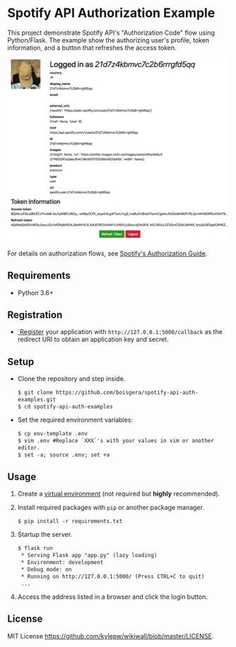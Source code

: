 Spotify API Authorization Example
=================================================================================

This project demonstrate Spotify API's "Authorization Code" flow using Python/Flask.
The example show the authorizing user's profile, token information, and a button that
refreshes the access token.

![Profile](screenshots/profile.png)

For details on authorization flows, see [Spotify's Authorization Guide](https://developer.spotify.com/documentation/general/guides/authorization-guide/).

Requirements
--------------------------------------------------------------------------------

  - Python 3.6+

Registration
--------------------------------------------------------------------------------

  - [`Register](https://developer.spotify.com/documentation/general/guides/app-settings/#register-your-app) your application with ``http://127.0.0.1:5000/callback`` as the redirect URI to obtain an application key and secret.


Setup
--------------------------------------------------------------------------------

  - Clone the repository and step inside.

	    $ git clone https://github.com/boisgera/spotify-api-auth-examples.git
	    $ cd spotify-api-auth-examples

  - Set the required environment variables:

        $ cp env-template .env
        $ vim .env #Replace `XXX`'s with your values in vim or another editor.
        $ set -a; source .env; set +a

Usage
--------------------------------------------------------------------------------

 1. Create a [virtual environment](https://docs.python.org/3/tutorial/venv.html#creating-virtual-environments) (not required but **highly** recommended).

 2. Install required packages with `pip` or another package manager.

        $ pip install -r requirements.txt


 3. Startup the server. 

	    $ flask run
	     * Serving Flask app "app.py" (lazy loading)
 	     * Environment: development
 	     * Debug mode: on
 	     * Running on http://127.0.0.1:5000/ (Press CTRL+C to quit)
	     ...

 4. Access the address listed in a browser and click the login button.

License
--------------------------------------------------------------------------------

MIT License <https://github.com/kylepw/wikiwall/blob/master/LICENSE>.
